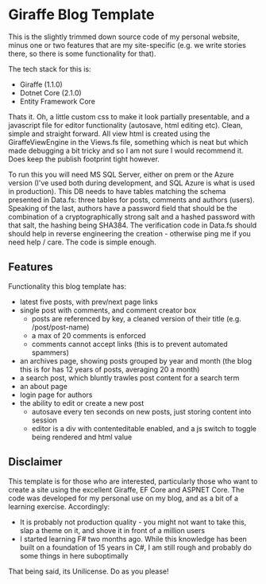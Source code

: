 # Giraffe Blog Template

This is the slightly trimmed down source code of my personal website, minus one or two features that are my site-specific (e.g. we write stories there, so there is some functionality for that).

The tech stack for this is:

- Giraffe (1.1.0)
- Dotnet Core (2.1.0)
- Entity Framework Core

Thats it. Oh, a little custom css to make it look partially presentable, and a javascript file for editor functionality (autosave, html editing etc). Clean, simple and straight forward. All view html is created using the GiraffeViewEngine in the Views.fs file, something which is neat but which made debugging a bit tricky and so I am not sure I would recommend it. Does keep the publish footprint tight however.

To run this you will need MS SQL Server, either on prem or the Azure version (I've used both during development, and SQL Azure is what is used in production). This DB needs to have tables matching the schema presented in Data.fs: three tables for posts, comments and authors (users). Speaking of the last, authors have a password field that should be the combination of a cryptographically strong salt and a hashed password with that salt, the hashing being SHA384. The verification code in Data.fs should should help in reverse engineering the creation - otherwise ping me if you need help / care. The code is simple enough.

## Features

Functionality this blog template has:

- latest five posts, with prev/next page links
- single post with comments, and comment creator box
	- posts are referenced by key, a cleaned version of their title (e.g. /post/post-name)
	- a max of 20 comments is enforced
	- comments cannot accept links (this is to prevent automated spammers)
- an archives page, showing posts grouped by year and month (the blog this is for has 12 years of posts, averaging 20 a month)
- a search post, which bluntly trawles post content for a search term
- an about page
- login page for authors
- the ability to edit or create a new post
	- autosave every ten seconds on new posts, just storing content into session
	- editor is a div with contenteditable enabled, and a js switch to toggle being rendered and html value

## Disclaimer

This template is for those who are interested, particularly those who want to create a site using the excellent Giraffe, EF Core and ASPNET Core. The code was developed for my personal use on my blog, and as a bit of a learning exercise. Accordingly:

- It is probably not production quality - you might not want to take this, slap a theme on it, and shove it in front of a million users
- I started learning F# two months ago. While this knowledge has been built on a foundation of 15 years in C#, I am still rough and probably do some things in here suboptimally

That being said, its Unilicense. Do as you please!